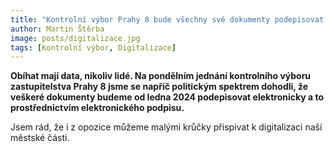 ```yaml
---
title: "Kontrolní výbor Prahy 8 bude všechny své dokumenty podepisovat pouze elektronicky"
author: Martin Štěrba
image: posts/digitalizace.jpg
tags: [Kontrolní výbor, Digitalizace]
---
```


**Obíhat mají data, nikoliv lidé. Na pondělním jednání kontrolního výboru zastupitelstva Prahy 8 jsme se napříč politickým spektrem dohodli, že veškeré dokumenty budeme od ledna 2024 podepisovat elektronicky a to prostřednictvím elektronického podpisu.** 

Jsem rád, že i z opozice můžeme malými krůčky přispívat k digitalizaci naší městské části.